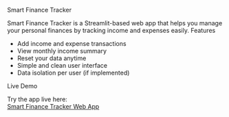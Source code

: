 Smart Finance Tracker

Smart Finance Tracker is a Streamlit-based web app that helps you manage your personal finances by tracking income and expenses easily.
 Features

- Add income and expense transactions
- View monthly income summary
- Reset your data anytime
- Simple and clean user interface
- Data isolation per user (if implemented)

Live Demo

Try the app live here:  
[Smart Finance Tracker Web App](https://smart-finance-tracker-2wle9axpspylqswuyej9ca.streamlit.app/#add-transaction)
